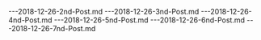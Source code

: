 ---2018-12-26-2nd-Post.md
---2018-12-26-3nd-Post.md
---2018-12-26-4nd-Post.md
---2018-12-26-5nd-Post.md
---2018-12-26-6nd-Post.md
---2018-12-26-7nd-Post.md
